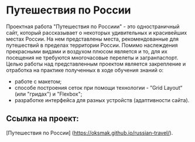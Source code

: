 # Путешествия по России

Проектная работа "Путешествия по Россиии" - это одностраничный сайт, который рассказывает о некоторых удивительных и красивейших местах России. На нем представлены места, рекомендованные для путешествий в пределах территории России. Помимо наслеждения прекрасными видами и воздухом плюсом является и то, для их посещения не требуются многочасовые перелеты и загранпаспорт.
Целью работы над представленным проектом является закрепление и отработка на практике полученных в ходе обучения знаний о:

* работе с макетом;
* способе построения сеток при помощи технологии - ”Grid Layout“ (или "гридах") и "Flexbox";
* разработке интерфейса для разных устройств (адаптивности сайта).

## Ссылка на проект:

[Путешествия по России] (https://oksmak.github.io/russian-travel/).
